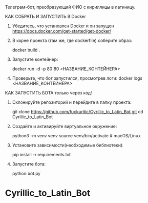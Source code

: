 Телеграм-бот, преобразующий ФИО с кириллицы в латиницу.


КАК СОБРАТЬ И ЗАПУСТИТЬ В Docker

1. Убедитесь, что установлен Docker и он запущен https://docs.docker.com/get-started/get-docker/

2. В корне проекта (там же, где dockerfile) соберите образ:
    
    docker build .

3. Запустите контейнер:
    
    docker run -d -p 80:80 <НАЗВАНИЕ_КОНТЕЙНЕРА>

4. Проверьте, что бот запустился, просмотрев логи:
    docker logs <НАЗВАНИЕ_КОНТЕЙНЕРА>



КАК ЗАПУСТИТЬ БОТА только через код!

1. Склонируйте репозиторий и перейдите в папку проекта:

    git clone https://github.com/fuckuritic/Cyrillic_to_Latin_Bot.git
    cd Cyrillic_to_Latin_Bot


2. Создайте и активируйте виртуальное окружение:

    python3 -m venv venv
    source venv/bin/activate   # macOS/Linux

3. Установите зависимости(необходимые библиотеки):

    pip install -r requirements.txt

4. Запустите бота:

    python bot.py



# Cyrillic_to_Latin_Bot
